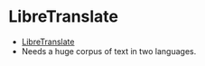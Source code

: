 # LibreTranslate

* [LibreTranslate](https://libretranslate.com/)
* Needs a huge corpus of text in two languages.


